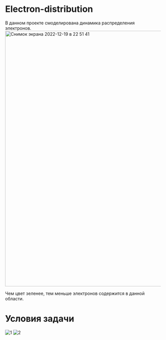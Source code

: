 # Electron-distribution
В данном проекте смоделирована динамика распределения электронов.
<img width="824" alt="Снимок экрана 2022-12-19 в 22 51 41" src="https://user-images.githubusercontent.com/50997210/208510142-aa547074-c4bd-4226-b91c-b5f86f415947.png">

Чем цвет зеленее, тем меньше электронов содержится в данной области.
# Условия задачи
![1](https://user-images.githubusercontent.com/50997210/208509592-fa86655c-ea5b-4a4d-843a-4881ecc2066e.jpeg)
![2](https://user-images.githubusercontent.com/50997210/208509599-67e78b11-aed3-4c61-bec7-399ca530bb70.JPG)
